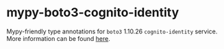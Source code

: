 # mypy-boto3-cognito-identity

Mypy-friendly type annotations for `boto3` 1.10.26 `cognito-identity` service.
More information can be found [here](https://github.com/vemel/mypy_boto3).